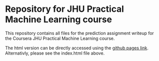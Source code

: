 # Repository for JHU Practical Machine Learning course

This repository contains all files for the prediction assignment writeup for the Coursera JHU Practical Machine Learning course.

The html version can be directly accessed using the [github pages link](http://LateNightCoder0815.github.io/practicalmachinelearning/index.html). Alternativly, please see the index.html file above.